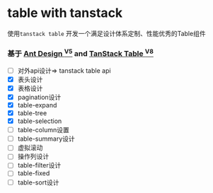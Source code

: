 # table with tanstack
使用`tanstack table` 开发一个满足设计体系定制、性能优秀的Table组件
### __基于 [ Ant Design <sup>V5</sup>](https://ant.design/index-cn) and [TanStack Table <sup>V8</sup>](https://tanstack.com/table/v8)__

- [ ] 对外api设计=> tanstack table api
- [X] 表头设计
- [X] 表格设计
- [X] pagination设计
- [X] table-expand
- [X] table-tree
- [X] table-selection
- [ ] table-column设置
- [ ] table-summary设计
- [ ] 虚拟滚动
- [ ] 操作列设计
- [ ] table-filter设计
- [ ] table-fixed
- [ ] table-sort设计

